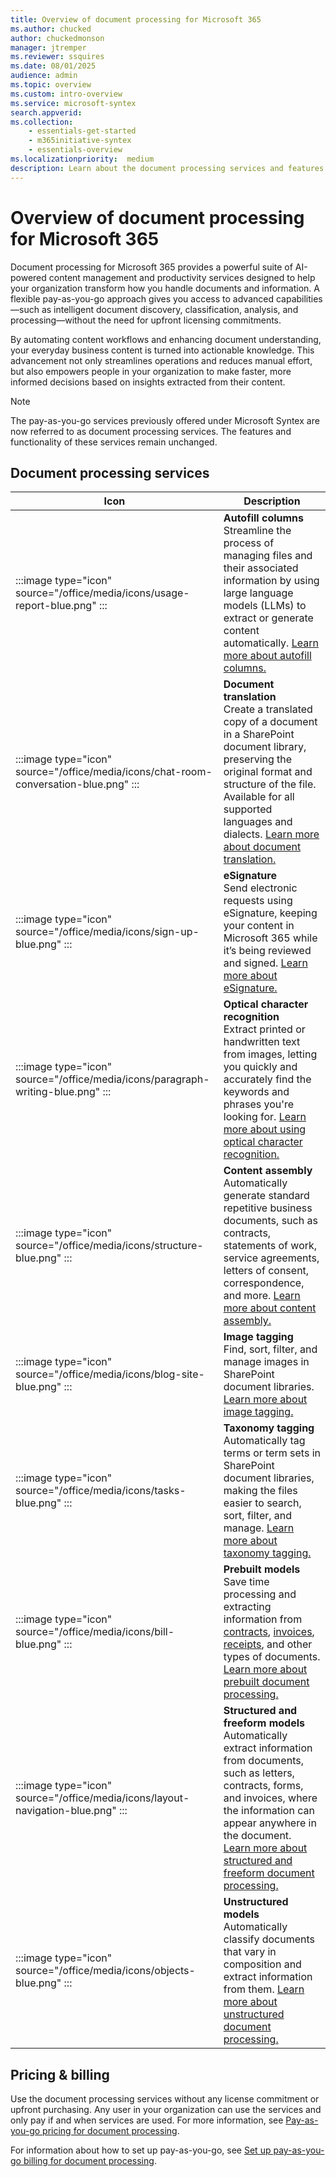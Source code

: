 ```yaml
---
title: Overview of document processing for Microsoft 365
ms.author: chucked
author: chuckedmonson
manager: jtremper
ms.reviewer: ssquires
ms.date: 08/01/2025
audience: admin
ms.topic: overview
ms.custom: intro-overview
ms.service: microsoft-syntex
search.appverid: 
ms.collection: 
    - essentials-get-started
    - m365initiative-syntex
    - essentials-overview
ms.localizationpriority:  medium
description: Learn about the document processing services and features in Microsoft 365.
---
```


# Overview of document processing for Microsoft 365

Document processing for Microsoft 365 provides a powerful suite of AI-powered content management and productivity services designed to help your organization transform how you handle documents and information. A flexible pay-as-you-go approach gives you access to advanced capabilities—such as intelligent document discovery, classification, analysis, and processing—without the need for upfront licensing commitments.

By automating content workflows and enhancing document understanding, your everyday business content is turned into actionable knowledge. This advancement not only streamlines operations and reduces manual effort, but also empowers people in your organization to make faster, more informed decisions based on insights extracted from their content.

> [!NOTE]
> The pay-as-you-go services previously offered under Microsoft Syntex are now referred to as document processing services. The features and functionality of these services remain unchanged.

<!---</br>

> [!VIDEO https://learn-video.azurefd.net/vod/player?id=2d175508-cfa8-4258-b595-3af948bb7559] 

</br>--->

## Document processing services

|Icon|Description|
|---|---|
|:::image type="icon" source="/office/media/icons/usage-report-blue.png" :::|**Autofill columns** <br>Streamline the process of managing files and their associated information by using large language models (LLMs) to extract or generate content automatically. [Learn more about autofill columns.](autofill-overview.md)|
|:::image type="icon" source="/office/media/icons/chat-room-conversation-blue.png" :::|**Document translation** <br>Create a translated copy of a document in a SharePoint document library, preserving the original format and structure of the file. Available for all supported languages and dialects. [Learn more about document translation.](translation-overview.md)|
|:::image type="icon" source="/office/media/icons/sign-up-blue.png" :::|**eSignature** <br>Send electronic requests using eSignature, keeping your content in Microsoft 365 while it’s being reviewed and signed. [Learn more about eSignature.](esignature-overview.md)|
|:::image type="icon" source="/office/media/icons/paragraph-writing-blue.png" :::|**Optical character recognition** <br> Extract printed or handwritten text from images, letting you quickly and accurately find the keywords and phrases you're looking for. [Learn more about using optical character recognition.](ocr-overview.md)|
|:::image type="icon" source="/office/media/icons/structure-blue.png" :::|**Content assembly** <br>Automatically generate standard repetitive business documents, such as contracts, statements of work, service agreements, letters of consent, correspondence, and more. [Learn more about content assembly.](content-assembly.md)|
|:::image type="icon" source="/office/media/icons/blog-site-blue.png" :::|**Image tagging** <br>Find, sort, filter, and manage images in SharePoint document libraries. [Learn more about image tagging.](image-tagging-overview.md)|
|:::image type="icon" source="/office/media/icons/tasks-blue.png" :::|**Taxonomy tagging** <br> Automatically tag terms or term sets in SharePoint document libraries, making the files easier to search, sort, filter, and manage. [Learn more about taxonomy tagging.](taxonomy-tagging-overview.md)|
|:::image type="icon" source="/office/media/icons/bill-blue.png" :::|**Prebuilt models** <br>Save time processing and extracting information from [contracts](prebuilt-model-contract.md), [invoices](prebuilt-model-invoice.md), [receipts](prebuilt-model-receipt.md), and other types of documents. [Learn more about prebuilt document processing.](prebuilt-overview.md)|
|:::image type="icon" source="/office/media/icons/layout-navigation-blue.png" :::|**Structured and freeform models** <br>Automatically extract information from documents, such as letters, contracts, forms, and invoices, where the information can appear anywhere in the document. [Learn more about structured and freeform document processing.](form-processing-overview.md)|
|:::image type="icon" source="/office/media/icons/objects-blue.png" :::|**Unstructured models** <br> Automatically classify documents that vary in composition and extract information from them. [Learn more about unstructured document processing.](document-understanding-overview.md)|

## Pricing & billing

Use the document processing services without any license commitment or upfront purchasing. Any user in your organization can use the services and only pay if and when services are used. For more information, see [Pay-as-you-go pricing for document processing](syntex-pay-as-you-go-services.md).

For information about how to set up pay-as-you-go, see [Set up pay-as-you-go billing for document processing](syntex-azure-billing.md).

<!---
## Storage services

|Icon|Description|
|---|---|
|:::image type="icon" source="/office/media/icons/cloud-storage-folder-blue.png" :::|**Microsoft 365 Archive** <br>Store inactive SharePoint content cost-effectively and securely, while maintaining searchability and compliance standards. [Learn more about Microsoft 365 Archive.](/microsoft-365/archive)|
|:::image type="icon" source="/office/media/icons/share-blue.png" :::|**Microsoft 365 Backup** <br>Quickly and easily recover and restore sites, mailboxes, and OneDrive accounts with reliable solutions designed to protect against malicious or accidental data deletion. [Learn more about Microsoft 365 Backup.](/microsoft-365/backup)|

## Video services

|Icon|Description|
|---|---|
|:::image type="icon" source="/office/media/icons/video-play.png" :::|**Video translation** <br>Translate video transcripts and closed captions into over 100 supported languages, allowing viewers to choose the translated versions while watching. [Learn more about video translation.](https://support.microsoft.com/office/2e34ad1b-e213-47ed-a806-5cc0d88751de)|


## Included features

|Icon|Description|
|---|---|
|:::image type="icon" source="/office/media/icons/blog-site-blue.png" :::|**Annotations** <br>Add notes, comment, and collaborate with others on your content in document libraries. [Learn more about annotations.](annotations.md)|
|:::image type="icon" source="/office/media/icons/search-blue.png" :::|**Content query** <br>Make faster, more precise queries based on specific metadata column values, rather than just searching for keywords. [Learn more about content query.](metadata-search.md)|
|:::image type="icon" source="/office/media/icons/migration-blue.png" :::|**Merge and extract PDFs** <br>Quickly combine multiple PDF files into a single PDF file, or split a larger PDF file into multiple smaller PDF files. [Learn more about merging and extracting PDFs.](merge-extract-pdf.md)|
|:::image type="icon" source="/office/media/icons/list-123-blue.png" :::|**Processing rules** <br>Build simple rules-driven actions in document libraries to automate tasks. [Learn more about processing rules.](content-processing-overview.md)|
|:::image type="icon" source="/office/media/icons/subsite.png" :::|**Site templates** <br>Jumpstart a professional SharePoint site to manage, process, and track the status of business documents in your organization. [Learn more about site templates.](site-templates.md)|
|:::image type="icon" source="/office/media/icons/tools-maintenance-blue.png" :::|**Advanced taxonomy tools** <br>Use admin tools to [import a term set using a SKOS-based format](import-term-set-skos.md), [push enterprise content types to a hub site](push-content-type-to-hub.md), and [get insights into published term sets and their use across your organization](term-store-analytics.md).|

## Scenarios and use cases

Microsoft Syntex can help your organization automate business processes, improve search accuracy, and manage compliance risk. With content AI services and capabilities, you can build content understanding and classification directly into the content management flow. [Learn more about scenarios and use cases for these services.](adoption-scenarios.md)

<!---
## Scenarios and use cases

:::row:::
   :::column span="":::
      ![Image of generic scenario icon.](../media/content-understanding/scenarios-image.png) 
   :::column-end:::
   :::column span="3":::
      Syntex can help your organization automate business processes, improve search accuracy, and manage compliance risk.

      With content AI services and capabilities, you can build content understanding and classification directly into the content management flow.
   :::column-end:::
:::row-end:::

[Learn more about scenarios and use case for Microsoft Syntex.](adoption-scenarios.md)

## Syntex services

### Autofill columns

:::row:::
   :::column span="":::
      ![Image of generic autofill icon.](../media/content-understanding/autofill-image.png) 
   :::column-end:::
   :::column span="3":::
      Autofill columns automatically extract, summarize, or generate content from files uploaded to a SharePoint document library. Using large language models (LLMs), designated columns can save metadata automatically, streamlining the process of managing files and their associated information.
   :::column-end:::
:::row-end:::

[Learn more about autofill columns in Microsoft Syntex.](autofill-overview.md)

### Content assembly

:::row:::
   :::column span="3":::
      Use content assembly to automatically generate standard repetitive business documents, such as contracts, statements of work, service agreements, letters of consent, and correspondence. You can do all these tasks quicker, more consistently, and with fewer errors in Syntex.
   :::column-end:::
   :::column span="":::
      ![Image of generic document icon.](../media/content-understanding/document-assembly-image.png)
   :::column-end:::
:::row-end:::

You create *modern templates* based on the business documents you use most. You then use those templates to automatically generate new documents using SharePoint lists or user entries as a data source.

[Learn more about how to generate documents using content assembly.](content-assembly.md)

### Document processing

#### Prebuilt document processing

:::row:::
   :::column span="":::
      ![Icon for Receipts model.](../media/content-understanding/trained-receipts-model.png) 
   :::column-end:::
   :::column span="3":::
      Use a [prebuilt model](prebuilt-overview.md) to save time processing and extracting information from [contracts](prebuilt-model-contract.md), [invoices](prebuilt-model-invoice.md), [receipts](prebuilt-model-receipt.md), [sensitive information](prebuilt-model-sensitive-info.md) documents, and [simple documents](prebuilt-model-simple.md). Prebuilt models are pretrained to recognize common business documents and the structured information in the documents.
   :::column-end:::
:::row-end:::

Instead of having to create a new document processing model from scratch, you can use a prebuilt model to jumpstart your document project.

[Learn more about prebuilt models in Microsoft Syntex.](prebuilt-overview.md)

#### Structured and freeform document processing

:::row:::
   :::column span="":::
      ![Icon for structured document processing model.](../media/content-understanding/custom-extract-by-layout.png)
   :::column-end:::
   :::column span="3":::
      Use a [structured model](form-processing-overview.md) to automatically identify field and table values. It works best for structured or semi-structured documents, such as forms and invoices. Use a [freeform model](form-processing-overview.md) to automatically extract information from unstructured and freeform documents, such as letters and contracts where the information can appear anywhere in the document.
   :::column-end:::
:::row-end:::

Both structured and freeform models use Microsoft Power Apps AI Builder to create and train models within Syntex.

[Learn more about structured and freeform models in Microsoft Syntex.](form-processing-overview.md)

#### Unstructured document processing

:::row:::
   :::column span="":::
      ![Icon for unstructured document processing model.](../media/content-understanding/custom-classify-and-extract-by-text-pattern.png) 
   :::column-end:::
   :::column span="3":::
      Use an [unstructured model](document-understanding-overview.md) to automatically classify documents and extract information from them. It works best for documents that vary in composition, such as letters or contracts. This model type supports the widest range of file types.
   :::column-end:::
:::row-end:::

[Learn more about unstructured models in Microsoft Syntex.](document-understanding-overview.md)

### Image tagging

:::row:::
   :::column span="3":::
      Use image tagging in Syntex to find and manage images in SharePoint document libraries. Syntex automatically tags images with descriptive keywords using AI. These keywords are stored in a managed metadata column, making it easier to search, sort, filter, and manage the images.
   :::column-end:::
   :::column span="":::
      ![Image of generic image tagging icon.](../media/content-understanding/image-tagging-image.png) 
   :::column-end:::
:::row-end:::

[Learn more about image tagging in Microsoft Syntex.](image-tagging-overview.md)

### Taxonomy tagging

:::row:::
   :::column span="":::
      ![Image of generic taxonomy tagging icon.](../media/content-understanding/taxonomy-tagging-image.png)
   :::column-end:::
   :::column span="3":::
      Use taxonomy tagging in Syntex to find and manage terms in SharePoint document libraries. Syntex automatically tags documents with terms or terms sets configured in your taxonomy store using AI. These terms are stored in a managed metadata column, making the documents easier to search, sort, filter, and manage.
   :::column-end:::
:::row-end:::

[Learn more about taxonomy tagging in Microsoft Syntex.](taxonomy-tagging-overview.md)

### Document translation

:::row:::
   :::column span="3":::
      Easily create a translated copy of a document or video transcipt in a SharePoint document library. You translate the file, while preserving the original format and structure of the file. Translation is available for all supported languages and dialects.
   :::column-end:::
   :::column span="":::
      ![Image of generic translation icon.](../media/content-understanding/translation-image.png)
   :::column-end:::
:::row-end:::

[Learn more about translation in Microsoft Syntex.](translation-overview.md)

### SharePoint eSignature

:::row:::
   :::column span="":::
      ![Image of generic esignature icon.](../media/content-understanding/esignature-image.png)
   :::column-end:::
   :::column span="3":::
      Send electronic requests using SharePoint eSignature, keeping your content in Microsoft 365 while it’s being reviewed and signed. Use eSignature to quickly and securely send documents for signature to people both inside and outside of your organization.
   :::column-end:::
:::row-end:::

[Learn more about using SharePoint eSignature.](esignature-overview.md)

### Optical character recognition

:::row:::
   :::column span="3":::
      The optical character recognition (OCR) service in Syntex lets you extract printed or handwritten text from images. Syntex automatically scans the image files, extracts the relevant text, and makes the text from the images available for search and indexing. This lets you quickly and accurately find the keywords and phrases you're looking for.
   :::column-end:::
   :::column span="":::
      ![Image of generic OCR icon.](../media/content-understanding/ocr-image.png)
   :::column-end:::
:::row-end:::

[Learn more about using the OCR service in Microsoft Syntex.](ocr-overview.md)

### Autofill columns

Autofill columns automatically extract, summarize, or generate content from files uploaded to a SharePoint document library. By using large language models through generative AI, autofill columns can save metadata automatically, streamlining the process of managing files and their associated information.

[Learn more about using autofill columns in Microsoft Syntex.](autofill-overview.md)

### Microsoft 365 Archive

:::row:::
   :::column span="":::
      ![Image of generic archive icon.](../media/content-understanding/archive-image.png)
   :::column-end:::
   :::column span="3":::
      Microsoft 365 Archive is a cost-effective, long-term storage solution for inactive or historical data in SharePoint. Because the data is archived in place, the content retains Microsoft 365 security, compliance, search, and rich metadata.
   :::column-end:::
:::row-end:::

[Learn more about Microsoft 365 Archive (Preview).](archive/archive-overview.md)

### Microsoft 365 Backup

:::row:::
   :::column span="3":::
      Microsoft 365 Backup provides modern backup and recovery capabilities for SharePoint, Exchange Online, and OneDrive for Business, keeping the data all within the Microsoft 365 security boundary. With Microsoft 365 Backup, your organization knows that your content is securely and efficiently backed up and restorable within hours rather than months.
   :::column-end:::
   :::column span="":::
      ![Image of generic backup icon.](../media/content-understanding/backup-image.png)
   :::column-end:::
:::row-end:::

[Learn more about Microsoft 365 Backup (Preview).](backup/backup-overview.md)

## Other features

### Annotations

Use the annotations feature in Syntex to add notes, comment, and collaborate with others on your content in document libraries. You can use annotations without modifying the original files, so the original records are preserved.

[Learn more about using annotations in Microsoft Syntex.](annotations.md)

<!---
:::row:::
   :::column span="":::
      ![Image of generic annotations icon.](../media/content-understanding/annotation-image.png)
   :::column-end:::
   :::column span="3":::
      Use the annotations feature in Syntex to add notes, comment, and collaborate with others on your content in document libraries. You can use annotations without modifying the original files, so the original records are preserved.
   :::column-end:::
:::row-end:::
--->
<!---

### Content query

The content query feature in Syntex lets you perform specific metadata-based queries on SharePoint document libraries. You can make faster, more precise queries based on specific metadata column values, rather than just searching for keywords.

[Learn more about how to search for metadata in document libraries in Microsoft Syntex.](metadata-search.md)

<!---
:::row:::
   :::column span="3":::
      The content query feature in Syntex lets you perform specific metadata-based queries on SharePoint document libraries.

      You can make faster, more precise queries based on specific metadata column values, rather than just searching for keywords.
   :::column-end:::
   :::column span="":::
      ![Image of generic search icon.](../media/content-understanding/search-generic-image.png)
   :::column-end:::
:::row-end:::

This feature is useful when you have a specific piece of information you want to search for, such as when a document was last modified, a specific person associated with a file, or a specific file type.


### Merge and extract PDFs

Quickly combine multiple PDF files into a single PDF file, or split a larger PDF file into multiple smaller PDF files to better organize the information you want to view or share with others.

[Learn more about merging and extracting PDF files in Microsoft Syntex.](merge-extract-pdf.md)

### Processing rules

Syntex lets you build simple rules-driven actions in document libraries based on metadata. From a document library, you can create rules to automate tasks such as sending a notification when metadata changes in a file, when a new file is created in the library, or when files are moved or copied based on metadata extracted by Syntex models.

[Learn more about content processing rules in Microsoft Syntex.](content-processing-overview.md)

<!---
:::row:::
   :::column span="":::
      ![Image of generic content processing icon.](../media/content-understanding/content-processing-image.png)
   :::column-end:::
   :::column span="3":::
      Syntex lets you build simple rules-driven actions in document libraries based on metadata. From a document library, you can create rules to automate tasks such as sending a notification when metadata changes in a file, when a new file is created in the library, or when files are moved or copied based on metadata extracted by Syntex models.
   :::column-end:::
:::row-end:::


### Solution accelerators

SharePoint site templates for Microsoft Syntex are prebuilt, ready-to-deploy, and customizable. Use these templates to jumpstart a professional site to manage, process, and track the status of business documents in your organization.

[Learn more about the contracts management and accounts payable accelerators.](site-templates.md)

### Content compliance

Understanding your content allows for better compliance control and increases management and governance options for all your data. When content is properly tagged and labeled, you have better control over your data and can follow regulations more easily. Syntex helps you ensure compliance by using retention labels and sensitivity labels to manage your documents.

Learn more about how to apply [retention labels](apply-a-retention-label-to-a-model.md) and [sensitivity labels](apply-a-sensitivity-label-to-a-model.md) to models in Microsoft Syntex.

<!---
:::row:::
   :::column span="3":::
      Understanding your content allows for better compliance control and increases management and governance options for all your data. When content is properly tagged and labeled, you have better control over your data and can follow regulations more easily. Syntex helps you ensure compliance by using retention labels and sensitivity labels to manage your documents.
   :::column-end:::
   :::column span="":::
      ![Image of generic compliance icon.](../media/content-understanding/compliance-image.png)
   :::column-end:::
:::row-end:::


### Premium taxonomy features

Benefit from the following additional term store features for admins:

- [SKOS-based term set import](import-term-set-skos.md), which lets you import a term set using a SKOS-based format.

- [Pushing enterprise content types to a hub site](push-content-type-to-hub.md), which also adds them to the associated sites and any newly created lists or libraries.

- [Term store reports](term-store-analytics.md), which provides you with insights into published term sets and their use across your organization.

<!---
:::row:::
   :::column span="":::
      ![Image of generic taxonomy icon.](../media/content-understanding/taxonomy-image.png)
   :::column-end:::
   :::column span="3":::
      Having one or more Syntex licenses in your organization enables the following additional term store features for admins:<br><br>
   :::column-end:::
:::row-end:::
--->

<!---<br><br>
> [!div class="nextstepaction"]
> [Learn more about model types in Microsoft Syntex](model-types-overview.md)
--->
